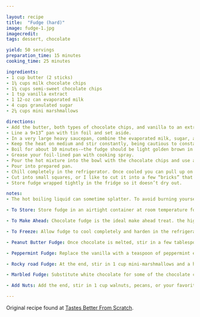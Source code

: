 ```yaml
---

layout: recipe
title:  "Fudge (hard)"
image: fudge-1.jpg
imagecredit: 
tags: dessert, chocolate

yield: 50 servings
preparation_time: 15 minutes
cooking_time: 25 minutes

ingredients:
- 1 cup butter (2 sticks)
- 1¼ cups milk chocolate chips
- 1¼ cups semi-sweet chocolate chips
- 1 tsp vanilla extract
- 1 12-oz can evaporated milk
- 4 cups granulated sugar
- 2¼ cups mini marshmallows

directions:
- Add the butter, both types of chocolate chips, and vanilla to an extra large mixing bowl. Set aside.
- Line a 9×13” pan with tin foil and set aside.
- In a very large heavy saucepan, combine the evaporated milk, sugar, and marshmallows. Cook over medium heat, stirring frequently until the mixture comes to a boil.
- Keep the heat on medium and stir constantly, being cautious to constantly scrape down the sides of the pan and along the bottom of the pan as you stir (this will help the sugar dissolve and not be grainy, and keep anything from burning to the bottom or sides of the pan.) 
- Boil for about 10 minutes-–the fudge should be light golden brown in color. (If using a candy thermometer you will want to cook it to around 235-240 degrees F. Temperature will vary depending on altitude, humidity etc., but just watch the clock and make sure it boils for about 10 minutes).
- Grease your foil-lined pan with cooking spray. 
- Pour the hot mixture into the bowl with the chocolate chips and use an electric mixer to gently combine everything until melted and smooth.
- Pour into prepared pan.
- Chill completely in the refrigerator. Once cooled you can pull up on the edges of the tinfoil to lift the entire slab of fudge out of the pan. 
- Cut into small squares, or I like to cut it into a few “bricks” that I wrap in tinfoil and give as gifts.
- Store fudge wrapped tightly in the fridge so it doesn’t dry out.

notes:
- The hot boiling liquid can sometime splatter. To avoid burning yourself, wear kitchen gloves or an oven mit.

- To Store: Store fudge in an airtight container at room temperature for 2 weeks or in the refrigerator for about a month.

- To Make Ahead: Chocolate fudge is the ideal make ahead treat. the high amount of sugar and fat in this recipe help act as a preservative, allowing fudge to be made ahead and stored for several weeks.

- To Freeze: Allow fudge to cool completely and harden in the refrigerator. Then cut it into cubes (or leave it as a block) and wrap it tightly in plastic wrap and tinfoil. Freeze fudge for up to 3 months.

- Peanut Butter Fudge: Once chocolate is melted, stir in a few tablespoons of peanut butter until smooth.

- Peppermint Fudge: Replace the vanilla with a teaspoon of peppermint extract.

- Rocky road Fudge: At the end, stir in 1 cup mini-marshmallows and a handful of your favorite nuts.

- Marbled Fudge: Substitute white chocolate for some of the chocolate chips.

- Add Nuts: Add the end, stir in 1 cup walnuts, pecans, or your favorite kind of nuts.

---
```


Original recipe found at [Tastes Better From Scratch](https://tastesbetterfromscratch.com/perfect-chocolate-fudge/#recipe).